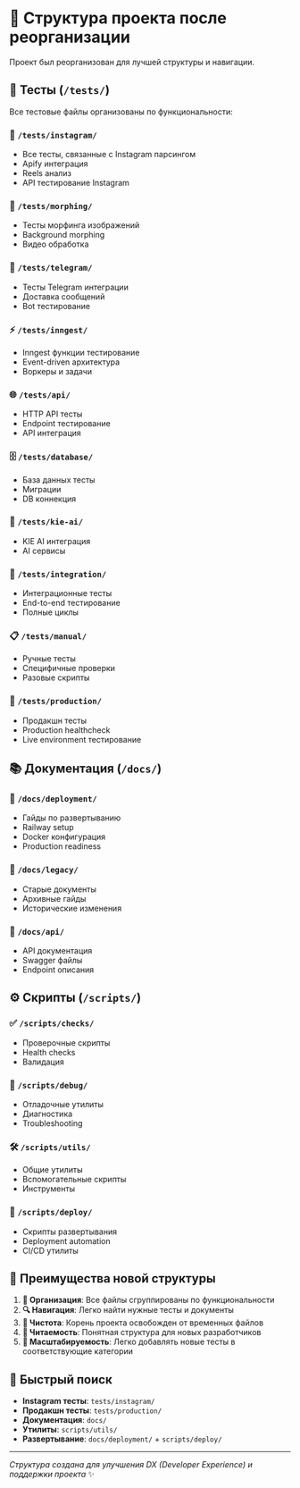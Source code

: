 # 📁 Структура проекта после реорганизации

Проект был реорганизован для лучшей структуры и навигации.

## 🧪 Тесты (`/tests/`)

Все тестовые файлы организованы по функциональности:

### 📱 `/tests/instagram/` 
- Все тесты, связанные с Instagram парсингом
- Apify интеграция 
- Reels анализ
- API тестирование Instagram

### 🔀 `/tests/morphing/`
- Тесты морфинга изображений
- Background morphing
- Видео обработка

### 📨 `/tests/telegram/`
- Тесты Telegram интеграции
- Доставка сообщений
- Bot тестирование

### ⚡ `/tests/inngest/`
- Inngest функции тестирование
- Event-driven архитектура
- Воркеры и задачи

### 🌐 `/tests/api/`
- HTTP API тесты
- Endpoint тестирование
- API интеграция

### 🗄️ `/tests/database/`
- База данных тесты
- Миграции
- DB коннекция

### 🤖 `/tests/kie-ai/`
- KIE AI интеграция
- AI сервисы

### 🔗 `/tests/integration/`
- Интеграционные тесты
- End-to-end тестирование
- Полные циклы

### 📋 `/tests/manual/`
- Ручные тесты
- Специфичные проверки
- Разовые скрипты

### 🚀 `/tests/production/`
- Продакшн тесты
- Production healthcheck
- Live environment тестирование

## 📚 Документация (`/docs/`)

### 🚀 `/docs/deployment/`
- Гайды по развертыванию
- Railway setup
- Docker конфигурация
- Production readiness

### 📜 `/docs/legacy/` 
- Старые документы
- Архивные гайды
- Исторические изменения

### 🔧 `/docs/api/`
- API документация
- Swagger файлы
- Endpoint описания

## ⚙️ Скрипты (`/scripts/`)

### ✅ `/scripts/checks/`
- Проверочные скрипты
- Health checks
- Валидация

### 🐛 `/scripts/debug/`
- Отладочные утилиты
- Диагностика
- Troubleshooting

### 🛠️ `/scripts/utils/`
- Общие утилиты
- Вспомогательные скрипты
- Инструменты

### 🚀 `/scripts/deploy/`
- Скрипты развертывания
- Deployment automation
- CI/CD утилиты

## 🎯 Преимущества новой структуры

1. **📂 Организация**: Все файлы сгруппированы по функциональности
2. **🔍 Навигация**: Легко найти нужные тесты и документы  
3. **🧹 Чистота**: Корень проекта освобожден от временных файлов
4. **📖 Читаемость**: Понятная структура для новых разработчиков
5. **🔧 Масштабируемость**: Легко добавлять новые тесты в соответствующие категории

## 📍 Быстрый поиск

- **Instagram тесты**: `tests/instagram/`
- **Продакшн тесты**: `tests/production/`  
- **Документация**: `docs/`
- **Утилиты**: `scripts/utils/`
- **Развертывание**: `docs/deployment/` + `scripts/deploy/`

---

*Структура создана для улучшения DX (Developer Experience) и поддержки проекта* ✨